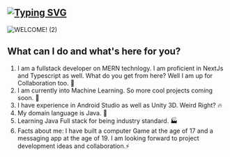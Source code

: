 ## [![Typing SVG](https://readme-typing-svg.herokuapp.com?color=%2336BCF7&lines=HI%2C+I+AM+HRISHIKESH!+%F0%9F%91%8B)](https://git.io/typing-svg)

![WELCOME! (2)](https://user-images.githubusercontent.com/66993478/153006812-d327af61-f187-4f49-97e4-ca7c02659aa8.png)





## What can I do and what's here for you?
1. I am a fullstack developer on MERN technlogy. I am proficient in NextJs and Typescript as well. What do you get from here? Well I am up for Collaboration too. 🦾
2. I am currently into Machine Learning. So more cool projects coming soon. 🤖
3. I have experience in Android Studio as well as Unity 3D. Weird Right? 🔥
4. My domain language is Java. 🏴󠁩󠁤󠁪󠁷󠁿
5. Learning Java Full stack for being industry standard. 🏭
6. Facts about me: I have built a computer Game at the age of 17 and a messaging app at the age of 19. I am looking forward to project development ideas and collaboration.⚡


 


